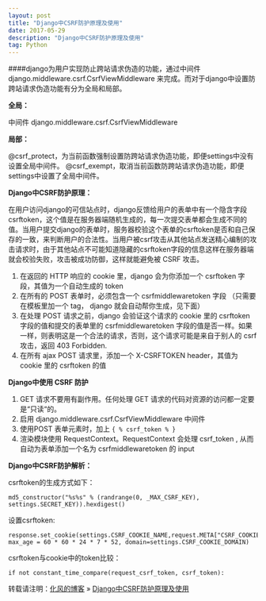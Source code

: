 ```yaml
---
layout: post
title: "Django中CSRF防护原理及使用"
date: 2017-05-29
description: "Django中CSRF防护原理及使用"
tag: Python
---
```


####django为用户实现防止跨站请求伪造的功能，通过中间件 django.middleware.csrf.CsrfViewMiddleware 来完成。而对于django中设置防跨站请求伪造功能有分为全局和局部。

**全局：**

中间件 django.middleware.csrf.CsrfViewMiddleware

**局部：**

@csrf_protect，为当前函数强制设置防跨站请求伪造功能，即便settings中没有设置全局中间件。
@csrf_exempt，取消当前函数防跨站请求伪造功能，即便settings中设置了全局中间件。

**Django中CSRF防护原理：**

在用户访问django的可信站点时，django反馈给用户的表单中有一个隐含字段csrftoken，这个值是在服务器端随机生成的，每一次提交表单都会生成不同的值。当用户提交django的表单时，服务器校验这个表单的csrftoken是否和自己保存的一致，来判断用户的合法性。当用户被csrf攻击从其他站点发送精心编制的攻击请求时，由于其他站点不可能知道隐藏的csrftoken字段的信息这样在服务器端就会校验失败，攻击被成功防御，这样就能避免被 CSRF 攻击。

1. 在返回的 HTTP 响应的 cookie 里，django 会为你添加一个 csrftoken 字段，其值为一个自动生成的 token
2. 在所有的 POST 表单时，必须包含一个 csrfmiddlewaretoken 字段 （只需要在模板里加一个 tag， django 就会自动帮你生成，见下面）
3. 在处理 POST 请求之前，django 会验证这个请求的 cookie 里的 csrftoken 字段的值和提交的表单里的 csrfmiddlewaretoken 字段的值是否一样。如果一样，则表明这是一个合法的请求，否则，这个请求可能是来自于别人的 csrf 攻击，返回 403 Forbidden.
4. 在所有 ajax POST 请求里，添加一个 X-CSRFTOKEN header，其值为 cookie 里的 csrftoken 的值

**Django中使用 CSRF 防护**

1. GET 请求不要用有副作用。任何处理 GET 请求的代码对资源的访问都一定要是“只读“的。
2. 启用 django.middleware.csrf.CsrfViewMiddleware 中间件
3. 使用POST 表单元素时，加上 `{ % csrf_token % }`
4. 渲染模块使用 RequestContext。RequestContext 会处理 csrf_token ,  从而自动为表单添加一个名为 csrfmiddlewaretoken 的 input

**Django中CSRF防护解析：**

csrftoken的生成方式如下：

```
md5_constructor("%s%s" % (randrange(0, _MAX_CSRF_KEY), settings.SECRET_KEY)).hexdigest()
```

设置csrftoken:

```
response.set_cookie(settings.CSRF_COOKIE_NAME,request.META["CSRF_COOKIE"], max_age = 60 * 60 * 24 * 7 * 52, domain=settings.CSRF_COOKIE_DOMAIN)
```

csrftoken与cookie中的token比较：

```
if not constant_time_compare(request_csrf_token, csrf_token):
```
转载请注明：[化风的博客](http://ChhXin.github.io) » [Django中CSRF防护原理及使用](/2017/05/Django中CSRF防护原理及使用/)  
